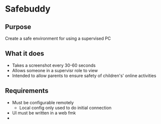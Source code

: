 # Safebuddy

## Purpose
Create a safe environment for using a supervised PC

## What it does
- Takes a screenshot every 30-60 seconds
- Allows someone in a supervisr role to view
- Intended to allow parents to ensure safety of children's' online activities

## Requirements

 - Must be configurable remotely
	 - Local config only used to do initial connection
 - UI must be written in a web fmk
 - 

<!--stackedit_data:
eyJoaXN0b3J5IjpbLTEzNzIwODU0OTBdfQ==
-->